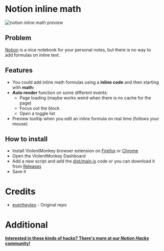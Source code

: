 # Notion inline math

![notion inline math preview](preview.gif)

## Problem

[Notion](https://notion.so) is a nice notebook for your personal notes, but there is no way to add formulas on inline text.


## Features

- You could add inline math formulas using a **inline code** and then starting with **math:**
- **Auto render** function on some different events:
  - Page loading (maybe works weird when there is no cache for the page)
  - Focus out the block
  - Open a toggle list
- Preview tooltip when you edit an inline formula on real time (follows your mouse)

## How to install

- Install ViolentMonkey browser extension on [Firefox](https://addons.mozilla.org/es/firefox/addon/violentmonkey/) or [Chrome](https://chrome.google.com/webstore/detail/violentmonkey/jinjaccalgkegednnccohejagnlnfdag)
- Open the ViolentMonkey Dashboard
- Add a new script and add the [dist/main.js](https://raw.githubusercontent.com/arzaner/notion-inline-math/master/dist/main.js) code or you can download it from [Releases](https://github.com/arzaner/notion-inline-math/releases)
- Save it

# Credits

- [evertheylen](https://github.com/evertheylen/notion-inline-math/) - Original repo

# Additional

[**Interested in these kinds of hacks? There's more at our *Notion Hacks* community!**](https://www.notion.so/notionhacks/Notion-Hacks-27b92f71afcd4ae2ac9a4d14fef0ce47)
